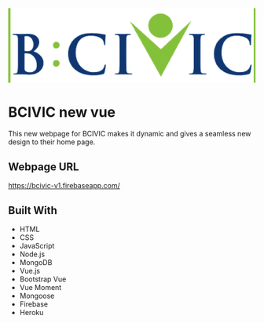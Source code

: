 ![BCIVIC Logo](./src/assets/BCIVICLOGO1.png)
# BCIVIC new vue
This new webpage for BCIVIC makes it dynamic and gives a seamless new design
to their home page.

## Webpage URL
https://bcivic-v1.firebaseapp.com/

## Built With
- HTML
- CSS
- JavaScript
- Node.js
- MongoDB
- Vue.js
- Bootstrap Vue
- Vue Moment
- Mongoose
- Firebase
- Heroku
